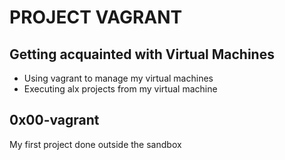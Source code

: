 # PROJECT VAGRANT
## Getting acquainted with Virtual Machines
- Using vagrant to manage my virtual machines 
- Executing alx projects from my virtual machine
## 0x00-vagrant
My first project done outside the sandbox 

